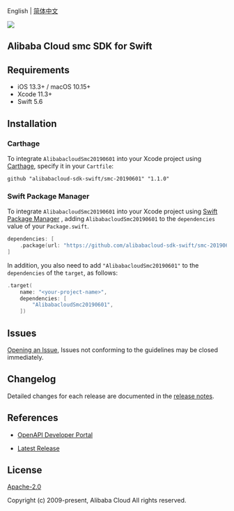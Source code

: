 English | [简体中文](README-CN.md)

![](https://aliyunsdk-pages.alicdn.com/icons/AlibabaCloud.svg)

## Alibaba Cloud smc SDK for Swift

## Requirements

- iOS 13.3+ / macOS 10.15+
- Xcode 11.3+
- Swift 5.6

## Installation

### Carthage

To integrate `AlibabacloudSmc20190601` into your Xcode project using [Carthage](https://github.com/Carthage/Carthage), specify it in your `Cartfile`:

```ogdl
github "alibabacloud-sdk-swift/smc-20190601" "1.1.0"
```

### Swift Package Manager

To integrate `AlibabacloudSmc20190601` into your Xcode project using [Swift Package Manager](https://swift.org/package-manager/) , adding `AlibabacloudSmc20190601` to the `dependencies` value of your `Package.swift`.

```swift
dependencies: [
    .package(url: "https://github.com/alibabacloud-sdk-swift/smc-20190601.git", from: "1.1.0")
]
```

In addition, you also need to add `"AlibabacloudSmc20190601"` to the `dependencies` of the `target`, as follows:

```swift
.target(
    name: "<your-project-name>",
    dependencies: [
        "AlibabacloudSmc20190601",
    ])
```

## Issues

[Opening an Issue](https://github.com/alibabacloud-sdk-swift/smc-20190601/issues/new), Issues not conforming to the guidelines may be closed immediately.

## Changelog

Detailed changes for each release are documented in the [release notes](./ChangeLog.txt).

## References

* [OpenAPI Developer Portal](https://next.api.alibabacloud.com/home)
- [Latest Release](https://github.com/alibabacloud-sdk-swift/smc-20190601)

## License

[Apache-2.0](http://www.apache.org/licenses/LICENSE-2.0)

Copyright (c) 2009-present, Alibaba Cloud All rights reserved.
